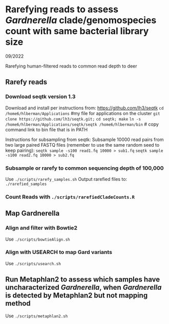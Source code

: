 # Rarefying reads to assess *Gardnerella* clade/genomospecies count with same bacterial library size
09/2022

Rarefying human-filtered reads to common read depth to deer

## Rarefy reads
### Download seqtk version 1.3

Download and install per instructions from: https://github.com/lh3/seqtk
`cd /home6/hlberman/Applications` #my file for applications on the cluster
`git clone https://github.com/lh3/seqtk.git;`
`cd seqtk; make`
`ln -s /home6/hlberman/Applications/seqtk/seqtk /home6/hlberman/bin` # copy command link to bin file that is in PATH

Instructions for subsampling from seqtk:
Subsample 10000 read pairs from two large paired FASTQ files (remember to use the same random seed to keep pairing):
`seqtk sample -s100 read1.fq 10000 > sub1.fq`
`seqtk sample -s100 read2.fq 10000 > sub2.fq`

### Subsample or rarefy to common sequencing depth of 100,000
Use `./scripts/rarefy_samples.sh`
Output rarefied files to: `./rarefied_samples`

### Count Reads with `./scripts/rarefiedCladeCounts.R`

## Map Gardnerella
### Align and filter with Bowtie2
Use `./scripts/bowtieAlign.sh`

### Align with USEARCH to map Gard variants
Use `./scripts/usearch.sh`

## Run Metaphlan2 to assess which samples have uncharacterized *Gardnerella*, when *Gardnerella* is detected by Metaphlan2 but not mapping method
Use `./scripts/metaphlan2.sh`
